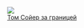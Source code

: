 ![](/books/child_adv/Марк%20Твен/Том%20Сойер%20за%20границей.jpg)  
[Том Сойер за границей](/books/child_adv/Марк%20Твен/Том%20Сойер%20за%20границей)